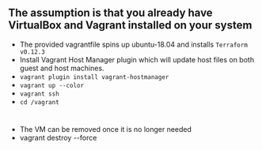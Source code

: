 ## The assumption is that you already have VirtualBox and Vagrant installed on your system
- The provided vagrantfile spins up ubuntu-18.04 and installs `Terraform v0.12.3`
- Install Vagrant Host Manager plugin which will update host files on both guest and host machines.
- `vagrant plugin install vagrant-hostmanager`
- `vagrant up --color`
- `vagrant ssh`
- `cd /vagrant`
#

- The VM can be removed once it is no longer needed
-  vagrant destroy --force
#
